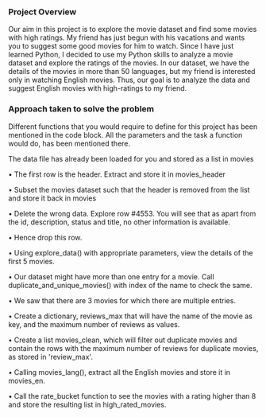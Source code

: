### Project Overview

 Our aim in this project is to explore the movie dataset and find some movies with high ratings. My friend has just begun with his vacations and wants you to suggest some good movies for him to watch.
Since I have just learned Python, I decided to use my Python skills to analyze a movie dataset and explore the ratings of the movies. In our dataset, we have the details of the movies in more than 50 languages, but my friend is interested only in watching English movies. Thus, our goal is to analyze the data and suggest English movies with high-ratings to my friend.



### Approach taken to solve the problem

 Different functions that you would require to define for this project has been mentioned in the code block. All the parameters and the task a function would do, has been mentioned there.

The data file has already been loaded for you and stored as a list in movies

•	The first row is the header. Extract and store it in movies_header

•	Subset the movies dataset such that the header is removed from the list and store it back in movies

•	Delete the wrong data. Explore row #4553. You will see that as apart from the id, description, status and title, no other information is available.

•	Hence drop this row.

•	Using explore_data() with appropriate parameters, view the details of the first 5 movies.

•	Our dataset might have more than one entry for a movie. Call duplicate_and_unique_movies() with index of the name to check the same.

•	We saw that there are 3 movies for which there are multiple entries.

•	Create a dictionary, reviews_max that will have the name of the movie as key, and the maximum number of reviews as values.

•	Create a list movies_clean, which will filter out duplicate movies and contain the rows with the maximum number of reviews for duplicate movies, as stored in 'review_max'.

•	Calling movies_lang(), extract all the English movies and store it in movies_en.

•	Call the rate_bucket function to see the movies with a rating higher than 8 and store the resulting list in high_rated_movies.



